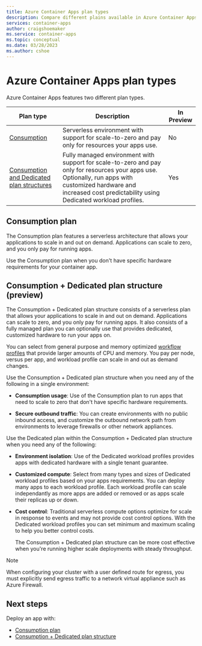 ```yaml
---
title: Azure Container Apps plan types
description: Compare different plains available in Azure Container Apps
services: container-apps
author: craigshoemaker
ms.service: container-apps
ms.topic: conceptual
ms.date: 03/28/2023
ms.author: cshoe
---
```


# Azure Container Apps plan types

Azure Container Apps features two different plan types.

| Plan type | Description | In Preview |
|--|--|--|
| [Consumption](#consumption-plan) | Serverless environment with support for scale-to-zero and pay only for resources your apps use. | No |
| [Consumption and Dedicated plan structures](#consumption-dedicated) | Fully managed environment with support for scale-to-zero and pay only for resources your apps use. Optionally, run apps with customized hardware and increased cost predictability using Dedicated workload profiles. | Yes |

## Consumption plan

The Consumption plan features a serverless architecture that allows your applications to scale in and out on demand. Applications can scale to zero, and you only pay for running apps.

Use the Consumption plan when you don't have specific hardware requirements for your container app.

<a id="consumption-dedicated"></a>

## Consumption + Dedicated plan structure (preview)

The Consumption + Dedicated plan structure consists of a serverless plan that allows your applications to scale in and out on demand. Applications can scale to zero, and you only pay for running apps. It also consists of a fully managed plan you can optionally use that provides dedicated, customized hardware to run your apps on.

You can select from general purpose and memory optimized [workflow profiles](workload-profiles-overview.md) that provide larger amounts of CPU and memory. You pay per node, versus per app, and workload profile can scale in and out as demand changes.

Use the Consumption + Dedicated plan structure when you need any of the following in a single environment:

- **Consumption usage**: Use of the Consumption plan to run apps that need to scale to zero that don't have specific hardware requirements.

- **Secure outbound traffic**: You can create environments with no public inbound access, and customize the outbound network path from environments to leverage firewalls or other network appliances.

Use the Dedicated plan within the Consumption + Dedicated plan structure when you need any of the following:

- **Environment isolation**: Use of the Dedicated workload profiles provides apps with dedicated hardware with a single tenant guarantee.

- **Customized compute**: Select from many types and sizes of Dedicated workload profiles based on your apps requirements. You can deploy many apps to each workload profile. Each workload profile can scale independantly as more apps are added or removed or as apps scale their replicas up or down.

- **Cost control**: Traditional serverless compute options optimize for scale in response to events and may not provide cost control options. With the Dedicated workload profiles you can set minimum and maximum scaling to help you better control costs.

    The Consumption + Dedicated plan structure can be more cost effective when you're running higher scale deployments with steady throughput.

> [!NOTE]
> When configuring your cluster with a user defined route for egress, you must explicitly send egress traffic to a network virtual appliance such as Azure Firewall.

## Next steps

Deploy an app with:

- [Consumption plan](quickstart-portal.md)
- [Consumption + Dedicated plan structure](workload-profiles-manage-cli.md)
